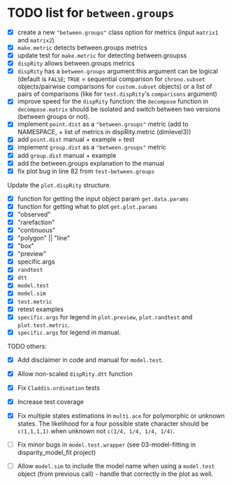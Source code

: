 # TODO list for `between.groups`

 - [x] create a new `"between.groups"` class option for metrics (input `matrix1` and `matrix2`)
 - [x] `make.metric` detects between.groups metrics
 - [x] update test for `make.metric` for detecting between.groupss
 - [x] `dispRity` allows between.groups metrics
 - [x] `dispRity` has a `between.groups` argument:this argument can be logical (default is `FALSE`; `TRUE` = sequential comparison for `chrono.subset` objects/pairwise comparisons for `custom.subset` objects) or a list of pairs of comparisons (like for `test.dispRity`'s `comparisons` argument)
 - [x] improve speed for the `dispRity` function: the `decompose` function in `decompose.matrix` should be isolated and switch between two versions (between groups or not).
 - [x] implement `point.dist` as a `"between.groups"` metric (add to NAMESPACE, + list of metrics in dispRity.metric (dimlevel3))
 - [x] add `point.dist` manual + example + test
 - [x] implement `group.dist` as a `"between.groups"` metric
 - [x] add `group.dist` manual + example
 - [x] add the between.groups explanation to the manual
 - [x] fix plot bug in line 82 from `test-between.groups`

Update the `plot.dispRity` structure.

* [x] function for getting the input object param `get.data.params`
* [x] function for getting what to plot `get.plot.params`
* [x] "observed"
* [x] "rarefaction"
* [x] "continuous"
* [x] "polygon" || "line"
* [x] "box"
* [x] "preview"
* [x] specific.args
* [x] `randtest`
* [x] `dtt`
* [x] `model.test`
* [x] `model.sim`
* [x] `test.metric`
* [x] retest examples
* [x] `specific.args` for legend in `plot.preview`, `plot.randtest` and `plot.test.metric`.
* [x] `specific.args` for legend in manual.

TODO others:

 * [x] Add disclaimer in code and manual for `model.test`.
 * [x] Allow non-scaled `dispRity.dtt` function
 * [x] Fix `Claddis.ordination` tests
 * [x] Increase test coverage
 * [x] Fix multiple states estimations in `multi.ace` for polymorphic or unknown states. The likelihood for a four possible state character should be `c(1,1,1,1)` when unknown not `c(1/4, 1/4, 1/4, 1/4)`.
 * [ ] Fix minor bugs in `model.test.wrapper` (see 03-model-fitting in disparity_model_fit project)
 * [ ] Allow `model.sim` to include the model name when using a `model.test` object (from previous call) - handle that correctly in the plot as well.
 